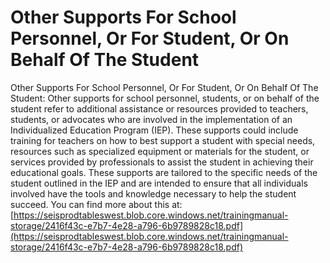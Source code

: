 # Other Supports For School Personnel, Or For Student, Or On Behalf Of The Student
Other Supports For School Personnel, Or For Student, Or On Behalf Of The Student: Other supports for school personnel, students, or on behalf of the student refer to additional assistance or resources provided to teachers, students, or advocates who are involved in the implementation of an Individualized Education Program (IEP). These supports could include training for teachers on how to best support a student with special needs, resources such as specialized equipment or materials for the student, or services provided by professionals to assist the student in achieving their educational goals. These supports are tailored to the specific needs of the student outlined in the IEP and are intended to ensure that all individuals involved have the tools and knowledge necessary to help the student succeed.
You can find more about this at: [https://seisprodtableswest.blob.core.windows.net/trainingmanual-storage/2416f43c-e7b7-4e28-a796-6b9789828c18.pdf](https://seisprodtableswest.blob.core.windows.net/trainingmanual-storage/2416f43c-e7b7-4e28-a796-6b9789828c18.pdf)